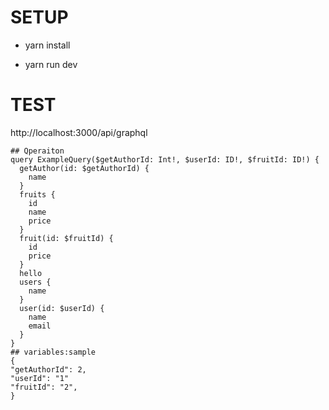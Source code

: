 
# SETUP

- yarn install

- yarn run dev

# TEST
http://localhost:3000/api/graphql

```
## Qperaiton
query ExampleQuery($getAuthorId: Int!, $userId: ID!, $fruitId: ID!) {
  getAuthor(id: $getAuthorId) {
    name
  }
  fruits {
    id
    name
    price
  }
  fruit(id: $fruitId) {
    id
    price
  }
  hello
  users {
    name
  }
  user(id: $userId) {
    name
    email
  }
}
## variables:sample
{
"getAuthorId": 2,
"userId": "1"
"fruitId": "2",
}

```
